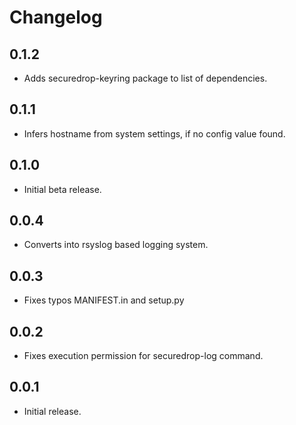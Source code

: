 # Changelog

## 0.1.2

  * Adds securedrop-keyring package to list of dependencies.

## 0.1.1

  * Infers hostname from system settings, if no config value found.

## 0.1.0

  * Initial beta release.

## 0.0.4

  * Converts into rsyslog based logging system.

## 0.0.3

  * Fixes typos MANIFEST.in and setup.py

## 0.0.2

  * Fixes execution permission for securedrop-log command.

## 0.0.1

  * Initial release.
